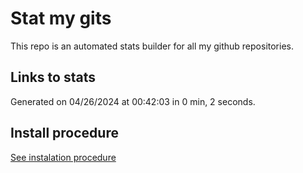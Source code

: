 # Stat my gits

This repo is an automated stats builder for all my github repositories.

## Links to stats


Generated on 04/26/2024 at 00:42:03 in 0 min, 2 seconds.

## Install procedure

[See instalation procedure](./src/install.md)
